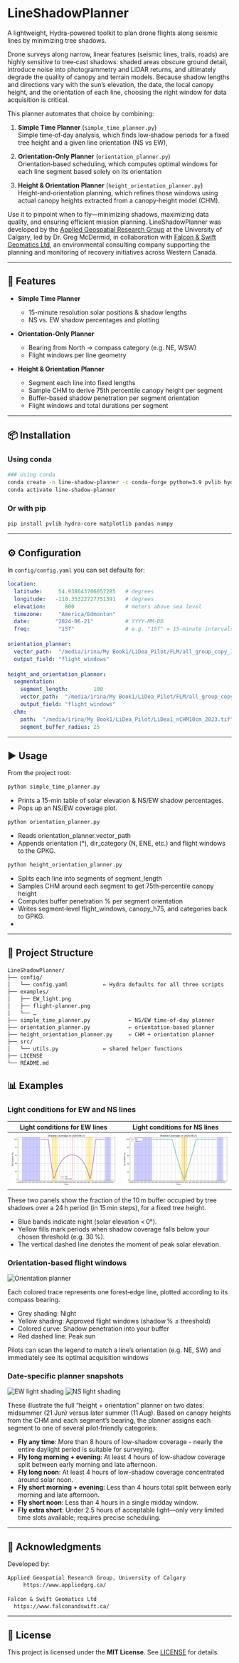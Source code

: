 # LineShadowPlanner

A lightweight, Hydra-powered toolkit to plan drone flights along seismic lines by minimizing tree shadows. 

Drone surveys along narrow, linear features (seismic lines, trails, roads) are highly sensitive to tree‐cast shadows: shaded areas obscure ground detail, introduce noise into photogrammetry and LiDAR returns, and ultimately degrade the quality of canopy and terrain models. Because shadow lengths and directions vary with the sun’s elevation, the date, the local canopy height, and the orientation of each line, choosing the right window for data acquisition is critical.

This planner automates that choice by combining:

1. **Simple Time Planner** (`simple_time_planner.py`)  
    Simple time‐of‐day analysis, which finds low‐shadow periods for a fixed tree height and a given line orientation (NS vs EW),

2. **Orientation-Only Planner** (`orientation_planner.py`)  
    Orientation‐based scheduling, which computes optimal windows for each line segment based solely on its orientation

3. **Height & Orientation Planner** (`height_orientation_planner.py`)  
    Height‐and‐orientation planning, which refines those windows using actual canopy heights extracted from a canopy‐height model (CHM).

Use it to pinpoint when to fly—minimizing shadows, maximizing data quality, and ensuring efficient mission planning.
LineShadowPlanner was developed by the [Applied Geospatial Research Group](https://www.appliedgrg.ca/) at the University of Calgary, led by Dr. Greg McDermid, in collaboration with [Falcon & Swift Geomatics Ltd](https://www.falconandswift.ca/), an environmental consulting company supporting the planning and monitoring of recovery initiatives across Western Canada.

---

## 🚀 Features

- **Simple Time Planner**  
  - 15-minute resolution solar positions & shadow lengths  
  - NS vs. EW shadow percentages and plotting  
  
- **Orientation-Only Planner**  
  - Bearing from North → compass category (e.g. NE, WSW)  
  - Flight windows per line geometry  
  
- **Height & Orientation Planner**  
  - Segment each line into fixed lengths  
  - Sample CHM to derive 75th percentile canopy height per segment  
  - Buffer-based shadow penetration per segment orientation  
  - Flight windows and total durations per segment  

---
## 📦 Installation

### Using conda  
```bash
### Using conda  
conda create -n line-shadow-planner -c conda-forge python=3.9 pvlib hydra-core matplotlib pandas numpy
conda activate line-shadow-planner

```

### Or with pip  
```bash
pip install pvlib hydra-core matplotlib pandas numpy
```

---

## ⚙️ Configuration

In `config/config.yaml` you can set defaults for:

```yaml
location:
  latitude:     54.938643706057285   # degrees
  longitude:   -110.35322727751391   # degrees
  elevation:      800                # meters above sea level
  timezone:     "America/Edmonton"
  date:        "2024-06-21"          # YYYY-MM-DD
  freq:         "15T"                # e.g. "15T" = 15-minute intervals

orientation_planner:
  vector_path:  "/media/irina/My Book1/LiDea_Pilot/FLM/all_group_copy_ID.gpkg"
  output_field: "flight_windows"
  
height_and_orientation_planner:
  segmentation:
    segment_length:        100
    vector_path:  "/media/irina/My Book1/LiDea_Pilot/FLM/all_group_copy_ID.gpkg"
    output_field: "flight_windows"
  chm:
    path:  "/media/irina/My Book1/LiDea_Pilot/LiDea1_nCHM10cm_2023.tif"
    segment_buffer_radius: 25

```


---

## ▶️ Usage

From the project root:

```bash
python simple_time_planner.py
```
- Prints a 15-min table of solar elevation & NS/EW shadow percentages.
- Pops up an NS/EW coverage plot.

```bash
python orientation_planner.py
```
- Reads orientation_planner.vector_path
- Appends orientation (°), dir_category (N, ENE, etc.) and flight windows to the GPKG.

```bash
python height_orientation_planner.py
```
- Splits each line into segments of segment_length
- Samples CHM around each segment to get 75th‐percentile canopy height
- Computes buffer penetration % per segment orientation
- Writes segment‐level flight_windows, canopy_h75, and categories back to GPKG.
- 
---

## 📂 Project Structure

```
LineShadowPlanner/
├── config/                          
│   └── config.yaml           ← Hydra defaults for all three scripts
├── examples/                 
│   ├── EW_light.png          
│   ├── flight-planner.png    
│   └── …                      
├── simple_time_planner.py            ← NS/EW time-of-day planner
├── orientation_planner.py            ← orientation-based planner
├── height_orientation_planner.py     ← CHM + orientation planner
├── src/                       
│   └── utils.py              ← shared helper functions
├── LICENSE                    
└── README.md  
```

## 📊 Examples

### **Light conditions for EW and NS lines**  
| Light conditions for EW lines | Light conditions for NS lines |
|:-----------------------------:|:-----------------------------:|
| ![EW light shading](examples/EW_light.png) | ![NS light shading](examples/NS_light.png) |

These two panels show the fraction of the 10 m buffer occupied by tree shadows over a 24 h period (in 15 min steps), for a fixed tree height.

- Blue bands indicate night (solar elevation < 0°).
- Yellow fills mark periods when shadow coverage falls below your chosen threshold (e.g. 30 %).
- The vertical dashed line denotes the moment of peak solar elevation.


### **Orientation-based flight windows**  
![Orientation planner](examples/flight-planner_orientation.png)

Each colored trace represents one forest‐edge line, plotted according to its compass bearing.

- Grey shading: Night
- Yellow shading: Approved flight windows (shadow % ≤ threshold)
- Colored curve: Shadow penetration into your buffer
- Red dashed line: Peak sun

Pilots can scan the legend to match a line’s orientation (e.g. NE, SW) and immediately see its optimal acquisition windows


### **Date-specific planner snapshots**

![EW light shading](examples/flight-planner_21june.png)
![NS light shading](examples/flight-planner_11aug.png)

These illustrate the full “height + orientation” planner on two dates: midsummer (21 Jun) versus later summer (11 Aug). Based on canopy heights from the CHM and each segment’s bearing, the planner assigns each segment to one of several pilot‑friendly categories:

- **Fly any time**: More than 8 hours of low-shadow coverage - nearly the entire daylight period is suitable for surveying.
- **Fly long morning + evening**: At least 4 hours of low-shadow coverage split between early morning and late afternoon.
- **Fly long noon**: At least 4 hours of low-shadow coverage concentrated around solar noon.
- **Fly short morning + evening**: Less than 4 hours total split between early morning and late afternoon.
- **Fly short noon**: Less than 4 hours in a single midday window.
- **Fly extra short**: Under 2.5 hours of acceptable light—only very limited time slots available; requires precise scheduling.

---

## 🤝 Acknowledgments

Developed by:

    Applied Geospatial Research Group, University of Calgary
         https://www.appliedgrg.ca/

    Falcon & Swift Geomatics Ltd
      https://www.falconandswift.ca/

---

## 📄 License

This project is licensed under the **MIT License**. See [LICENSE](./LICENSE) for details.

